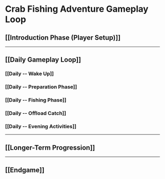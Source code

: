 # Crab Fishing Adventure Gameplay Loop

## [[Introduction Phase (Player Setup)]]

---
## [[Daily Gameplay Loop]]

### [[Daily -- Wake Up]]

### [[Daily -- Preparation Phase]]

### [[Daily -- Fishing Phase]]

### [[Daily -- Offload Catch]]

### [[Daily -- Evening Activities]]

---

## [[Longer-Term Progression]]

---
## [[Endgame]]

